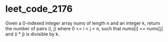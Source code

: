 # leet_code_2176
Given a 0-indexed integer array nums of length n and an integer k, return the number of pairs (i, j) where 0 &lt;= i &lt; j &lt; n, such that nums[i] == nums[j] and (i * j) is divisible by k.
